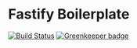 # Fastify Boilerplate

[![Build Status](https://travis-ci.org/ttgint/ttg-fastify.svg?branch=master)](https://travis-ci.org/ttgint/ttg-fastify) [![Greenkeeper badge](https://badges.greenkeeper.io/ttgint/ttg-fastify.svg)](https://greenkeeper.io/)
